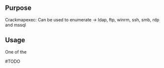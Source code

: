 ## Purpose
Crackmapexec: Can be used to enumerate -> ldap, ftp, winrm, ssh, smb, rdp and mssql

## Usage
One of the 

#TODO